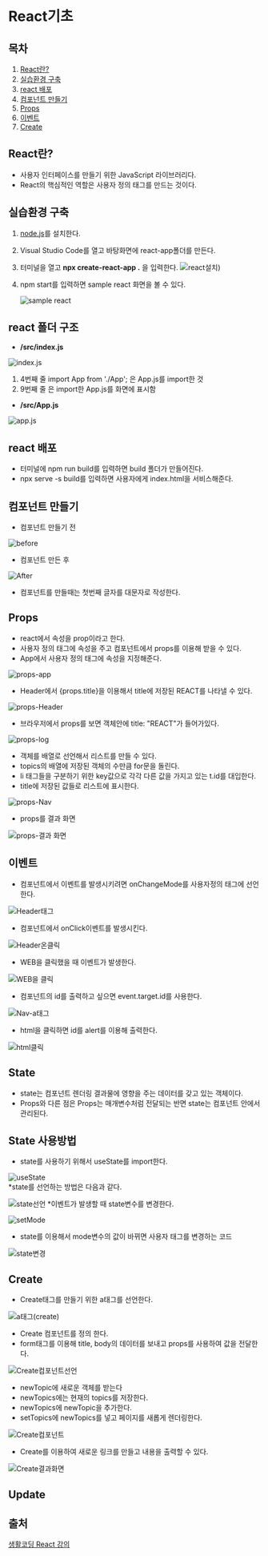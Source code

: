 # React기초  


## 목차

1. [React란?](#react란)
2. [실습환경 구축](#실습환경-구축)
3. [react 배포](#react-배포)
4. [컴포넌트 만들기](#컴포넌트-만들기)
5. [Props](#props)
6. [이벤트](#이벤트)  
7. [Create](#create)


## React란?
* 사용자 인터페이스를 만들기 위한 JavaScript 라이브러리다.
* React의 핵심적인 역할은 사용자 정의 태그를 만드는 것이다.  

## 실습환경 구축
1. [node.js](https://nodejs.org/en/)를 설치한다.
2. Visual Studio Code를 열고 바탕화면에 react-app폴더를 만든다.
3. 터미널을 열고 **npx create-react-app .** 을 입력한다. 
![react설치](https://github.com/JaeyeongPark/TIL/blob/main/React/img/react%20%EC%84%A4%EC%B9%98.PNG))
4. npm start를 입력하면 sample react 화면을 볼 수 있다.

     ![sample react](https://github.com/JaeyeongPark/TIL/blob/main/React/img/sample%20react.PNG)  


## react 폴더 구조
* **/src/index.js**

![index.js](https://github.com/JaeyeongPark/TIL/blob/main/React/img/index.PNG)
1. 4번째 줄 import App from './App'; 은 App.js를 import한 것
2. 9번째 줄 <App />은 import한 App.js를 화면에 표시함

* **/src/App.js**

![app.js](https://github.com/JaeyeongPark/TIL/blob/main/React/img/appjs.PNG)  


## react 배포
* 터미널에 npm run build를 입력하면 build 폴더가 만들어진다.
* npx serve -s build를 입력하면 사용자에게 index.html을 서비스해준다.  

## 컴포넌트 만들기
* 컴포넌트 만들기 전

![before](https://github.com/JaeyeongPark/TIL/blob/main/React/img/%EC%BB%B4%ED%8F%AC%EB%84%8C%ED%8A%B8%20%EB%A7%8C%EB%93%A4%EA%B8%B0%EC%A0%84.PNG)
* 컴포넌트 만든 후

![After](https://github.com/JaeyeongPark/TIL/blob/main/React/img/%EC%BB%B4%ED%8F%AC%EB%84%8C%ED%8A%B8%20%EC%9E%91%EC%84%B1.PNG)

* 컴포넌트를 만들때는 첫번째 글자를 대문자로 작성한다.  

## Props
* react에서 속성을 prop이라고 한다.
* 사용자 정의 태그에 속성을 주고 컴포넌트에서 props를 이용해 받을 수 있다.
* App에서 사용자 정의 태그에 속성을 지정해준다.

![props-app](https://github.com/JaeyeongPark/TIL/blob/main/React/img/props-app.PNG)
* Header에서 {props.title}을 이용해서 title에 저장된 REACT를 나타낼 수 있다.

![props-Header](https://github.com/JaeyeongPark/TIL/blob/main/React/img/props-Header.PNG)
* 브라우저에서 props를 보면 객체안에 title: "REACT"가 들어가있다.

![props-log](https://github.com/JaeyeongPark/TIL/blob/main/React/img/props-log.PNG)

* 객체를 배열로 선언해서 리스트를 만들 수 있다.
* topics의 배열에 저장된 객체의 수만큼 for문을 돌린다.
* li 태그들을 구분하기 위한 key값으로 각각 다른 값을 가지고 있는 t.id를 대입한다.
* title에 저장된 값들로 리스트에 표시한다.

![props-Nav](https://github.com/JaeyeongPark/TIL/blob/main/React/img/props-Nav.PNG)
* props를  결과 화면

![props-결과 화면](https://github.com/JaeyeongPark/TIL/blob/main/React/img/props-%EA%B2%B0%EA%B3%BC%ED%99%94%EB%A9%B4.PNG)  


## 이벤트
* 컴포넌트에서 이벤트를 발생시키려면 onChangeMode를 사용자정의 태그에 선언한다.

![Header태그](https://github.com/JaeyeongPark/TIL/blob/main/React/img/Header%ED%83%9C%EA%B7%B8.PNG)

* 컴포넌트에서 onClick이벤트를 발생시킨다.

![Header온클릭](https://github.com/JaeyeongPark/TIL/blob/main/React/img/Header%EC%98%A8%ED%81%B4%EB%A6%AD.PNG)

* WEB을 클릭했을 때 이벤트가 발생한다.

![WEB을 클릭](https://github.com/JaeyeongPark/TIL/blob/main/React/img/WEB%EC%9D%84%20%ED%81%B4%EB%A6%AD%ED%96%88%EC%9D%84%20%EB%95%8C.PNG)

* 컴포넌트의 id를 출력하고 싶으면 event.target.id를 사용한다.

![Nav-a태그](https://github.com/JaeyeongPark/TIL/blob/main/React/img/a%ED%83%9C%EA%B7%B8%20id%EA%B0%92.PNG)

* html을 클릭하면 id를 alert를 이용해 출력한다.

![html클릭](https://github.com/JaeyeongPark/TIL/blob/main/React/img/html%EC%9D%84%20%ED%81%B4%EB%A6%AD%ED%96%88%EC%9D%84%20%EB%95%8C.PNG)  


## State
* state는 컴포넌트 렌더링 결과물에 영향을 주는 데이터를 갖고 있는 객체이다.
* Props와 다른 점은 Props는 매개변수처럼 전달되는 반면 state는 컴포넌트 안에서 관리된다.

## State 사용방법
* state를 사용하기 위해서 useState를 import한다.

![useState](https://github.com/JaeyeongPark/TIL/blob/main/React/img/useState.PNG)  
*state를 선언하는 방법은 다음과 같다.

![state선언](https://github.com/JaeyeongPark/TIL/blob/main/React/img/state%EC%84%A0%EC%96%B8.PNG)
*이벤트가 발생할 때 state변수를 변경한다.

![setMode](https://github.com/JaeyeongPark/TIL/blob/main/React/img/setState.PNG)
* state를 이용해서 mode변수의 값이 바뀌면 사용자 태그를 변경하는 코드

![state변경](https://github.com/JaeyeongPark/TIL/blob/main/React/img/state%EB%B3%80%EA%B2%BD.PNG)

## Create
* Create태그를 만들기 위한 a태그를 선언한다.

![a태그(create)](https://github.com/JaeyeongPark/TIL/blob/main/React/img/a%ED%83%9C%EA%B7%B8(Create).PNG)

* Create 컴포넌트를 정의 한다.
* form태그를 이용해 title, body의 데이터를 보내고 props를 사용하여 값을 전달한다.

![Create컴포넌트선언](https://github.com/JaeyeongPark/TIL/blob/main/React/img/Create%EC%BB%B4%ED%8F%AC%EB%84%8C%ED%8A%B8%EC%84%A0%EC%96%B8.PNG)

* newTopic에 새로운 객체를 받는다
* newTopics에는 현재의 topics를 저장한다.
* newTopics에 newTopic을 추가한다.
* setTopics에 newTopics를 넣고 페이지를 새롭게 렌더링한다.

![Create컴포넌트](https://github.com/JaeyeongPark/TIL/blob/main/React/img/Create%EC%BB%B4%ED%8F%AC%EB%84%8C%ED%8A%B8.PNG)

* Create를 이용하여 새로운 링크를 만들고 내용을 출력할 수 있다.

![Create결과화면](https://github.com/JaeyeongPark/TIL/blob/main/React/img/Create%EA%B2%B0%EA%B3%BC%ED%99%94%EB%A9%B4.PNG)

## Update








## 출처
[생활코딩 React 강의](https://www.youtube.com/watch?v=AoMv0SIjZL8&list=PLuHgQVnccGMCOGstdDZvH41x0Vtvwyxu7&index=1)
